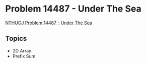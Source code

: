 # Problem 14487 - Under The Sea
[NTHUOJ Problem 14487 - Under The Sea](https://acm.cs.nthu.edu.tw/problem/14487/)

## Topics
- 2D Array
- Prefix Sum
